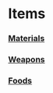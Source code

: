 <script>
  import CustomItem from '$lib/components/CustomItem.svelte';
</script>

# Items

### [Materials](/items/materials)

### [Weapons](/items/weapons)

### [Foods](/items/foods)